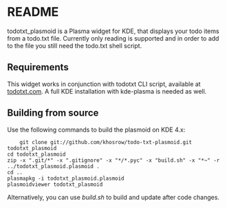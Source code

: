 README
======

todotxt_plasmoid is a Plasma widget for KDE, that displays your todo items from a todo.txt file. Currently only reading is supported and in order to add to the file you still need the todo.txt shell script.

Requirements
------------
This widget works in conjunction with todotxt CLI script, available at [todotxt.com](http://todotxt.com). A full KDE installation with kde-plasma is needed as well. 

Building from source
--------------------
Use the following commands to build the plasmoid on KDE 4.x:

        git clone git://github.com/khosrow/todo-txt-plasmoid.git todotxt_plasmoid
	cd todotxt_plasmoid 
	zip -x ".git/*" -x ".gitignore" -x "*/*.pyc" -x "build.sh" -x "*~" -r ../todotxt_plasmoid.plasmoid .
	cd ..
	plasmapkg -i todotxt_plasmoid.plasmoid
	plasmoidviewer todotxt_plasmoid

Alternatively, you can use *build.sh* to build and update after code changes.
